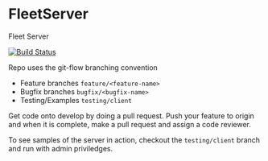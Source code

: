 # FleetServer
Fleet Server

[![Build Status](https://travis-ci.org/FleetingMotivations/FleetServer.svg?branch=develop)](https://travis-ci.org/FleetingMotivations/FleetServer)

Repo uses the git-flow branching convention
 - Feature branches `feature/<feature-name>`
 - Bugfix branches `bugfix/<bugfix-name>`
 - Testing/Examples `testing/client`

Get code onto develop by doing a pull request. Push your feature to origin and when it is complete, make a pull request and assign a code reviewer.

To see samples of the server in action, checkout the `testing/client` branch and run with admin priviledges. 


